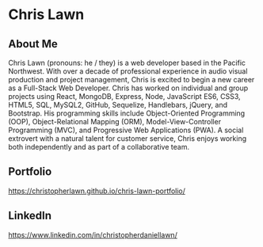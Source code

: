 # Chris Lawn

## About Me
Chris Lawn (pronouns: he / they) is a web developer based in the Pacific Northwest. With over a decade of professional experience in audio visual production and project management, Chris is excited to begin a new career as a Full-Stack Web Developer. Chris has worked on individual and group projects using React, MongoDB, Express, Node, JavaScript ES6, CSS3, HTML5, SQL, MySQL2, GitHub, Sequelize, Handlebars, jQuery, and Bootstrap. His programming skills include Object-Oriented Programming (OOP), Object-Relational Mapping (ORM), Model-View-Controller Programming (MVC), and Progressive Web Applications (PWA). A social extrovert with a natural talent for customer service, Chris enjoys working both independently and as part of a collaborative team.

## Portfolio
https://christopherlawn.github.io/chris-lawn-portfolio/

## LinkedIn
https://www.linkedin.com/in/christopherdaniellawn/
